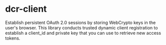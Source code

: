 # dcr-client

Establish persistent OAuth 2.0 sessions by storing WebCrypto keys in the user's browser. This library conducts trusted dynamic client registration to establish a client_id and private key that you can use to retrieve new access tokens.
